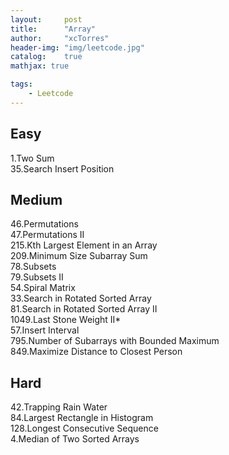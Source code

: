 ```yaml
---
layout:     post
title:      "Array"
author:     "xcTorres"
header-img: "img/leetcode.jpg"
catalog:    true
mathjax: true

tags:
    - Leetcode
---    
```


## Easy
1.Two Sum  
35.Search Insert Position

## Medium
46.Permutations  
47.Permutations II  
215.Kth Largest Element in an Array  
209.Minimum Size Subarray Sum  
78.Subsets  
79.Subsets II  
54.Spiral Matrix  
33.Search in Rotated Sorted Array  
81.Search in Rotated Sorted Array II  
1049.Last Stone Weight II*  
57.Insert Interval   
795.Number of Subarrays with Bounded Maximum  
849.Maximize Distance to Closest Person

## Hard
42.Trapping Rain Water  
84.Largest Rectangle in Histogram  
128.Longest Consecutive Sequence  
4.Median of Two Sorted Arrays
